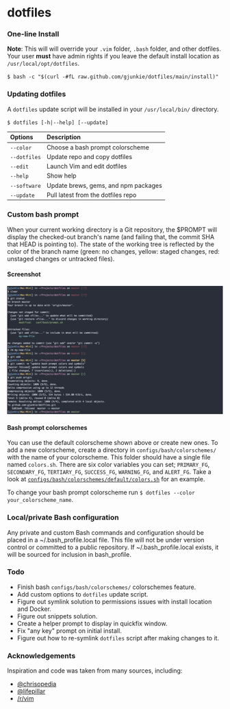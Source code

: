 # dotfiles

### One-line Install

**Note**: This will will override your `.vim` folder, `.bash` folder, and other dotfiles. Your user **must** have admin rights if you leave the default install location as `/usr/local/opt/dotfiles`.
```
$ bash -c "$(curl -#fL raw.github.com/gjunkie/dotfiles/main/install)"
```

### Updating dotfiles

A `dotfiles` update script will be installed in your `/usr/local/bin/` directory. 

```
$ dotfiles [-h|--help] [--update]
```

| Options        | Description                          |
| :------------- | :----------------------------------- |
| `--color`      | Choose a bash prompt colorscheme     |
| `--dotfiles`   | Update repo and copy dotfiles        |
| `--edit`       | Launch Vim and edit dotfiles         |
| `--help`       | Show help                            |
| `--software`   | Update brews, gems, and npm packages |
| `--update`     | Pull latest from the dotfiles repo   |

### Custom bash prompt

When your current working directory is a Git repository, the $PROMPT will display the checked-out branch's name (and failing that, the commit SHA that HEAD is pointing to). The state of the working tree is reflected by the color of the branch name (green: no changes, yellow: staged changes, red: unstaged changes or untracked files).

#### Screenshot

![bash prompt](https://raw.githubusercontent.com/gjunkie/dotfiles/master/images/bash_prompt_and_git.png)

#### Bash prompt colorschemes

You can use the default colorscheme shown above or create new ones. To add a new colorscheme, create a directory in `configs/bash/colorschemes/` with the name of your colorscheme. This folder should have a single file named `colors.sh`. There are six color variables you can set; `PRIMARY_FG`, `SECONDARY_FG`, `TERTIARY_FG`, `SUCCESS_FG`, `WARNING_FG`, and `ALERT_FG`. Take a look at [`configs/bash/colorschemes/default/colors.sh`](https://github.com/gjunkie/dotfiles/blob/master/configs/bash/colorschemes/default/colors.sh) for an example.

To change your bash prompt colorscheme run `$ dotfiles --color your_colorscheme_name`.

### Local/private Bash configuration

Any private and custom Bash commands and configuration should be placed in a ~/.bash_profile.local file. This file will not be under version control or committed to a public repository. If ~/.bash_profile.local exists, it will be sourced for inclusion in bash_profile.

### Todo

- Finish bash `configs/bash/colorschemes/` colorschemes feature.
- Add custom options to `dotfiles` update script.
- Figure out symlink solution to permissions issues with install location and Docker.
- Figure out snippets solution.
- Create a helper prompt to display in quickfix window.
- Fix "any key" prompt on initial install.
- Figure out how to re-symlink `dotfiles` script after making changes to it.

### Acknowledgements 

Inspiration and code was taken from many sources, including:

- [@chrisopedia](https://github.com/chrisopedia/dotfiles)
- [@lifepillar](https://github.com/lifepillar/vimrc)
- [/r/vim](https://www.reddit.com/r/vim/)
